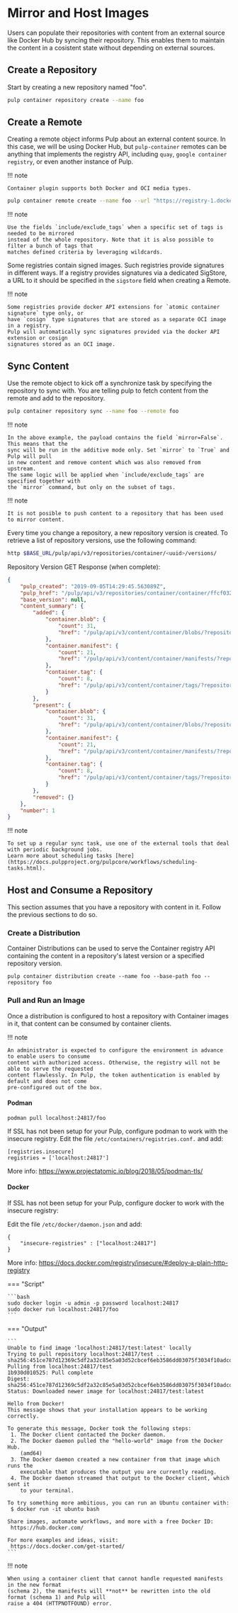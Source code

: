 # Mirror and Host Images

Users can populate their repositories with content from an external source like Docker Hub by syncing
their repository. This enables them to maintain the content in a cosistent state without depending
on external sources.

## Create a Repository

Start by creating a new repository named "foo".

```bash
pulp container repository create --name foo
```

## Create a Remote

Creating a remote object informs Pulp about an external content source. In this case, we will be
using Docker Hub, but `pulp-container` remotes can be anything that implements the registry API,
including `quay`, `google container registry`, or even another instance of Pulp.

!!! note

    Container plugin supports both Docker and OCI media types.

```bash
pulp container remote create --name foo --url "https://registry-1.docker.io" --upstream_name=pulp/test-fixture-1
```

!!! note

    Use the fields `include/exclude_tags` when a specific set of tags is needed to be mirrored
    instead of the whole repository. Note that it is also possible to filter a bunch of tags that
    matches defined criteria by leveraging wildcards.


Some registries contain signed images. Such registries provide signatures in different ways.
If a registry provides signatures via a dedicated SigStore, a URL to it should be specified in
the `sigstore` field when creating a Remote.

!!! note

    Some registries provide docker API extensions for `atomic container signature` type only, or
    have `cosign` type signatures that are stored as a separate OCI image in a registry.
    Pulp will automatically sync signatures provided via the docker API extension or cosign
    signatures stored as an OCI image.


## Sync Content

Use the remote object to kick off a synchronize task by specifying the repository to
sync with. You are telling pulp to fetch content from the remote and add to the repository.

```bash
pulp container repository sync --name foo --remote foo
```

!!! note

    In the above example, the payload contains the field `mirror=False`. This means that the
    sync will be run in the additive mode only. Set `mirror` to `True` and Pulp will pull
    in new content and remove content which was also removed from upstream.
    The same logic will be applied when `include/exclude_tags` are specified together with
    the `mirror` command, but only on the subset of tags.


!!! note

    It is not posible to push content to a repository that has been used to mirror content.

Every time you change a repository, a new repository version is created. To retrieve a list of repository
versions, use the following command:

```bash
http $BASE_URL/pulp/api/v3/repositories/container/<uuid>/versions/
```

Repository Version GET Response (when complete):

```json
{
    "pulp_created": "2019-09-05T14:29:45.563089Z",
    "pulp_href": "/pulp/api/v3/repositories/container/container/ffcf03266-f0e4-4497-8434-0fe9d94c8053/versions/1/",
    "base_version": null,
    "content_summary": {
        "added": {
            "container.blob": {
                "count": 31,
                "href": "/pulp/api/v3/content/container/blobs/?repository_version_added=/pulp/api/v3/repositories/container/container/fcf03266-f0e4-4497-8434-0fe9d94c8053/versions/1/"
            },
            "container.manifest": {
                "count": 21,
                "href": "/pulp/api/v3/content/container/manifests/?repository_version_added=/pulp/api/v3/repositories/container/container/fcf03266-f0e4-4497-8434-0fe9d94c8053/versions/1/"
            },
            "container.tag": {
                "count": 8,
                "href": "/pulp/api/v3/content/container/tags/?repository_version_added=/pulp/api/v3/repositories/container/container/fcf03266-f0e4-4497-8434-0fe9d94c8053/versions/1/"
            }
        },
        "present": {
            "container.blob": {
                "count": 31,
                "href": "/pulp/api/v3/content/container/blobs/?repository_version=/pulp/api/v3/repositories/container/container/fcf03266-f0e4-4497-8434-0fe9d94c8053/versions/1/"
            },
            "container.manifest": {
                "count": 21,
                "href": "/pulp/api/v3/content/container/manifests/?repository_version=/pulp/api/v3/repositories/container/container/fcf03266-f0e4-4497-8434-0fe9d94c8053/versions/1/"
            },
            "container.tag": {
                "count": 8,
                "href": "/pulp/api/v3/content/container/tags/?repository_version=/pulp/api/v3/repositories/container/container/fcf03266-f0e4-4497-8434-0fe9d94c8053/versions/1/"
            }
        },
        "removed": {}
    },
    "number": 1
}
```

!!! note

    To set up a regular sync task, use one of the external tools that deal with periodic background jobs.
    Learn more about scheduling tasks [here](https://docs.pulpproject.org/pulpcore/workflows/scheduling-tasks.html).

## Host and Consume a Repository

This section assumes that you have a repository with content in it. Follow the previous sections to
do so.

### Create a Distribution

Container Distributions can be used to serve the Container registry API
containing the content in a repository's latest version or a specified
repository version.

```
pulp container distribution create --name foo --base-path foo --repository foo
```

### Pull and Run an Image

Once a distribution is configured to host a repository with Container
images in it, that content can be consumed by container clients.

!!! note

    An administrator is expected to configure the environment in advance to enable users to consume
    content with authorized access. Otherwise, the registry will not be able to serve the requested
    content flawlessly. In Pulp, the token authentication is enabled by default and does not come
    pre-configured out of the box.


#### Podman

```
podman pull localhost:24817/foo
```

If SSL has not been setup for your Pulp, configure podman to work with the insecure registry.
Edit the file `/etc/containers/registries.conf.` and add:

```
[registries.insecure]
registries = ['localhost:24817']
```

More info:
<https://www.projectatomic.io/blog/2018/05/podman-tls/>

#### Docker

If SSL has not been setup for your Pulp, configure docker to work with the insecure registry:

Edit the file `/etc/docker/daemon.json` and add:

```
{
    "insecure-registries" : ["localhost:24817"]
}
```

More info:
<https://docs.docker.com/registry/insecure/#deploy-a-plain-http-registry>

=== "Script"

    ```bash
    sudo docker login -u admin -p password localhost:24817
    sudo docker run localhost:24817/foo
    ```

=== "Output"

    ```
    Unable to find image 'localhost:24817/test:latest' locally
    Trying to pull repository localhost:24817/test ...
    sha256:451ce787d12369c5df2a32c85e5a03d52cbcef6eb3586dd03075f3034f10adcd: Pulling from localhost:24817/test
    1b930d010525: Pull complete
    Digest: sha256:451ce787d12369c5df2a32c85e5a03d52cbcef6eb3586dd03075f3034f10adcd
    Status: Downloaded newer image for localhost:24817/test:latest

    Hello from Docker!
    This message shows that your installation appears to be working correctly.

    To generate this message, Docker took the following steps:
     1. The Docker client contacted the Docker daemon.
     2. The Docker daemon pulled the "hello-world" image from the Docker Hub.
        (amd64)
     3. The Docker daemon created a new container from that image which runs the
        executable that produces the output you are currently reading.
     4. The Docker daemon streamed that output to the Docker client, which sent it
        to your terminal.

    To try something more ambitious, you can run an Ubuntu container with:
     $ docker run -it ubuntu bash

    Share images, automate workflows, and more with a free Docker ID:
     https://hub.docker.com/

    For more examples and ideas, visit:
     https://docs.docker.com/get-started/
    ```

!!! note

    When using a container client that cannot handle requested manifests in the new format
    (schema 2), the manifests will **not** be rewritten into the old format (schema 1) and Pulp will
    raise a 404 (HTTPNOTFOUND) error.
